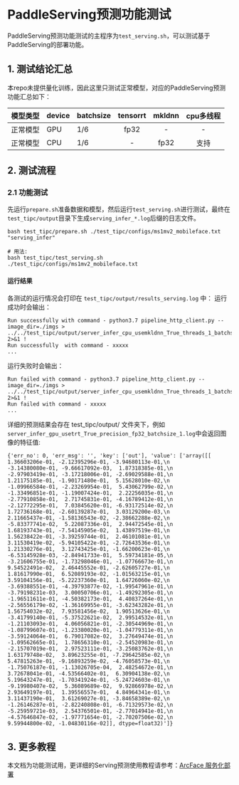 # PaddleServing预测功能测试

PaddleServing预测功能测试的主程序为`test_serving.sh`，可以测试基于PaddleServing的部署功能。

## 1. 测试结论汇总

本repo未提供量化训练，因此这里只测试正常模型，对应的PaddleServing预测功能汇总如下：

| 模型类型 |device | batchsize | tensorrt | mkldnn | cpu多线程 |
|  ----   |  ---- |   ----   |  :----:  |   :----:   |  :----:  |
| 正常模型 | GPU | 1/6 | fp32 | - | - |
| 正常模型 | CPU | 1/6 | - | fp32 | 支持 |

## 2. 测试流程
### 2.1 功能测试
先运行`prepare.sh`准备数据和模型，然后运行`test_serving.sh`进行测试，最终在```test_tipc/output```目录下生成`serving_infer_*.log`后缀的日志文件。

```shell
bash test_tipc/prepare.sh ./test_tipc/configs/ms1mv2_mobileface.txt "serving_infer"

# 用法:
bash test_tipc/test_serving.sh ./test_tipc/configs/ms1mv2_mobileface.txt
```  

#### 运行结果

各测试的运行情况会打印在 `test_tipc/output/results_serving.log` 中：
运行成功时会输出：

```
Run successfully with command - python3.7 pipeline_http_client.py --image_dir=./imgs > ../../test_tipc/output/server_infer_cpu_usemkldnn_True_threads_1_batchsize_1.log 2>&1 ! 
Run successfully  with command - xxxxx
...
```

运行失败时会输出：

```
Run failed with command - python3.7 pipeline_http_client.py --image_dir=./imgs > ../../test_tipc/output/server_infer_cpu_usemkldnn_True_threads_1_batchsize_1.log 2>&1 !
Run failed with command - xxxxx
...
```

详细的预测结果会存在 test_tipc/output/ 文件夹下，例如`server_infer_gpu_usetrt_True_precision_fp32_batchsize_1.log`中会返回图像的特征值:

```
{'err_no': 0, 'err_msg': '', 'key': ['out'], 'value': ['array([[ 1.36603206e-01, -2.12395296e-01, -3.94680113e-01,\n        -3.14380080e-01, -9.66617092e-03,  1.87318385e-01,\n        -2.97903419e-01, -3.17218006e-01, -2.69029588e-01,\n         1.21175185e-01, -1.90171480e-01,  5.15628010e-02,\n        -1.09966584e-01, -2.23269954e-01,  5.43062799e-02,\n        -1.33496851e-01, -1.19007424e-01,  2.22256035e-01,\n        -2.77910858e-01,  2.71745831e-01, -4.16789412e-01,\n        -2.12772295e-01,  7.03845620e-01, -6.93172514e-02,\n         1.72736168e-01, -2.60139287e-01,  3.03129200e-03,\n         2.11665437e-01, -1.58136543e-02, -2.38662288e-02,\n        -5.83377741e-02,  5.22087336e-01,  2.94472545e-01,\n         1.68193743e-01, -7.54145905e-02,  1.43897519e-01,\n         1.56238422e-01, -3.39259744e-01,  2.46101081e-01,\n         3.11530419e-02, -5.94105422e-01, -2.72643536e-01,\n         1.21330276e-01,  3.12743425e-01, -1.66200623e-01,\n        -6.53145928e-03, -2.84941733e-01,  5.59734181e-05,\n        -3.21606755e-01, -1.73298046e-01, -1.07766673e-01,\n         9.54522491e-02,  2.46445552e-01, -2.62605727e-01,\n         1.81617990e-01,  6.52089193e-02, -1.01563215e-01,\n         3.59104156e-01, -5.22237360e-01,  1.64726060e-02,\n        -3.69388551e-01, -4.39793877e-02, -1.99547961e-01,\n        -3.79198231e-03,  3.00050706e-01, -1.49292305e-01,\n        -1.96511611e-01, -4.50382173e-01,  4.40837264e-01,\n        -2.56556179e-02, -1.36169955e-01, -3.62343282e-01,\n         1.56754032e-02,  7.93581456e-02,  1.90513626e-01,\n        -3.41799140e-01, -5.37522621e-02,  2.99514532e-01,\n        -1.21103093e-01,  4.06056821e-01, -2.30544969e-01,\n        -1.08799607e-01, -1.23380020e-01, -1.04779311e-01,\n        -3.59124064e-01,  6.79017082e-02,  3.27649474e-01,\n        -1.09562665e-01,  1.78656310e-01, -2.54520983e-01,\n        -2.15707019e-01,  2.97523111e-01, -3.25083762e-01,\n         1.63179748e-02,  3.89623255e-01, -7.29642585e-02,\n         5.47815263e-01, -9.16893259e-02, -4.76058573e-01,\n        -1.75076187e-01, -1.13026705e-04,  2.48254672e-01,\n         3.72678041e-01, -4.53566402e-01,  6.30904138e-02,\n         5.19643247e-01, -1.70341924e-01, -5.24724603e-01,\n        -9.19980407e-02,  5.36089689e-02,  9.92866978e-02,\n         2.93649197e-01,  1.39556557e-01,  4.84964341e-01,\n         3.11437190e-01,  3.61269027e-01, -3.84658389e-02,\n        -1.26146287e-01, -2.82240808e-01, -6.71329573e-02,\n        -5.25959721e-03,  2.54376501e-01, -2.77014941e-01,\n        -4.57646847e-02, -1.97771654e-01, -2.70207506e-02,\n         9.59944800e-02, -1.04830116e-02]], dtype=float32)']}
```


## 3. 更多教程

本文档为功能测试用，更详细的Serving预测使用教程请参考：[ArcFace 服务化部署](../../deploy/pdserving/README_CN.md)  
